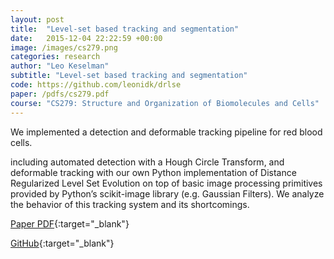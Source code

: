 ```yaml
---
layout: post
title:  "Level-set based tracking and segmentation"
date:   2015-12-04 22:22:59 +00:00
image: /images/cs279.png
categories: research
author: "Leo Keselman"
subtitle: "Level-set based tracking and segmentation"
code: https://github.com/leonidk/drlse
paper: /pdfs/cs279.pdf
course: "CS279: Structure and Organization of Biomolecules and Cells"
---
```


We implemented a detection and deformable tracking pipeline for red blood cells. 

 including automated detection with a Hough Circle Transform, and deformable tracking with our own Python implementation of Distance Regularized Level Set Evolution on top of basic image processing primitives provided by Python’s scikit-image library (e.g. Gaussian Filters). We analyze the behavior of this tracking system and its shortcomings.


[Paper PDF](/pdfs/cs279.pdf){:target="_blank"}

[GitHub](https://github.com/leonidk/drlse){:target="_blank"}